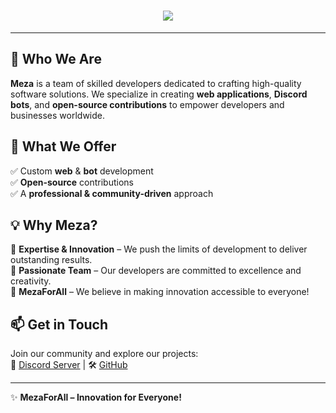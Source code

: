 <h1 align="center">
  <a href="#">
    <img src="https://readme-typing-svg.herokuapp.com?font=Fira+Code&size=30&duration=4000&pause=1000&color=36BCF7&center=true&vCenter=true&width=500&height=50&lines=🚀+Welcome+to+Meza!;✨+MezaForAll!">
  </a>
</h1>

---

## 🌟 Who We Are  
**Meza** is a team of skilled developers dedicated to crafting high-quality software solutions. We specialize in creating **web applications**, **Discord bots**, and **open-source contributions** to empower developers and businesses worldwide.

## 🚀 What We Offer  
✅ Custom **web** & **bot** development  
✅ **Open-source** contributions  
✅ A **professional & community-driven** approach  

## 💡 Why Meza?  
🔹 **Expertise & Innovation** – We push the limits of development to deliver outstanding results.  
🔹 **Passionate Team** – Our developers are committed to excellence and creativity.  
🔹 **MezaForAll** – We believe in making innovation accessible to everyone!  

## 📫 Get in Touch  
Join our community and explore our projects:  
🔗 [Discord Server](https://discord.gg/GCPTzNZnhJ) | 🛠️ [GitHub](https://github.com/MezaStudio)  

---

✨ **MezaForAll – Innovation for Everyone!**
